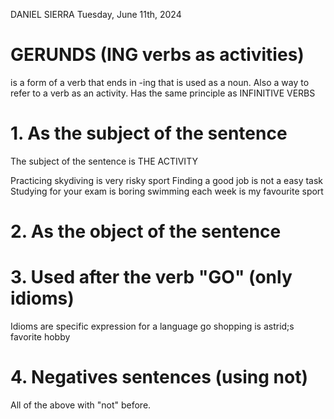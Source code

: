 DANIEL SIERRA
Tuesday, June 11th, 2024

# GERUNDS (ING verbs as activities)
is a form of a verb that ends in -ing that is used as a noun.
Also a way to refer to a verb as an activity.
Has the same principle as INFINITIVE VERBS

# 1. As the subject of the sentence
The subject of the sentence is THE ACTIVITY

Practicing skydiving is very risky sport
Finding a good job is not a easy task
Studying for your exam is boring
swimming each week is my favourite sport

# 2. As the object of the sentence

# 3. Used after the verb "GO" (only idioms)
Idioms are specific expression for a language
go shopping is astrid;s favorite hobby

# 4. Negatives sentences (using not)
All of the above with "not" before.

